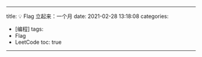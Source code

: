 ----
title: 💡 Flag 立起来：一个月
date: 2021-02-28 13:18:08
categories: 
- [编程]
tags: 
- Flag
- LeetCode
toc: true
----